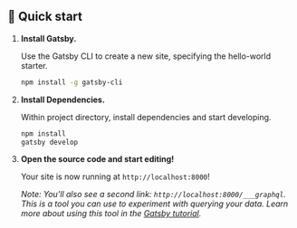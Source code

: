## 🚀 Quick start

1.  **Install Gatsby.**

    Use the Gatsby CLI to create a new site, specifying the hello-world starter.

    ```sh
    npm install -g gatsby-cli
    ```

1.  **Install Dependencies.**

    Within project directory, install dependencies and start developing.

    ```sh
    npm install
    gatsby develop
    ```

1.  **Open the source code and start editing!**

    Your site is now running at `http://localhost:8000`!

    _Note: You'll also see a second link: _`http://localhost:8000/___graphql`_. This is a tool you can use to experiment with querying your data. Learn more about using this tool in the [Gatsby tutorial](https://www.gatsbyjs.org/tutorial/part-five/#introducing-graphiql)._
